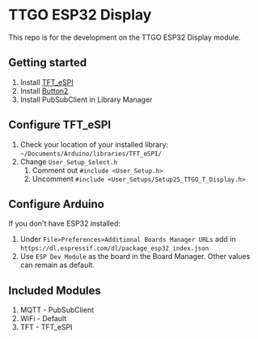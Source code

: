 # TTGO ESP32 Display

This repo is for the development on the TTGO ESP32 Display module.

## Getting started
1. Install [TFT_eSPI](https://github.com/Bodmer/TFT_eSPI)
2. Install [Button2](https://github.com/LennartHennigs/Button2)
3. Install PubSubClient in Library Manager

## Configure TFT_eSPI
1. Check your location of your installed library: `~/Documents/Arduino/libraries/TFT_eSPI/`
2. Change `User_Setup_Select.h`
   1. Comment out `#include <User_Setup.h>`
   2. Uncomment `#include <User_Setups/Setup25_TTGO_T_Display.h>`

## Configure Arduino
If you don't have ESP32 installed:
1. Under `File>Preferences>Additional Boards Manager URLs` add in `https://dl.espressif.com/dl/package_esp32_index.json`
2. Use `ESP Dev Module` as the board in the Board Manager. Other values can remain as default.

## Included Modules
1. MQTT - PubSubClient
2. WiFi - Default
3. TFT - TFT_eSPI